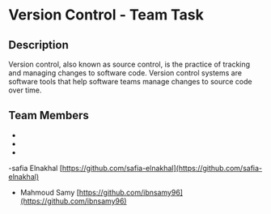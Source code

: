 # Version Control - Team Task

## Description

Version control, also known as source control, is the practice of tracking and managing changes to software code. Version control systems are software tools that help software teams manage changes to source code over time.

## Team Members

-
-
-
-safia Elnakhal [https://github.com/safia-elnakhal](https://github.com/safia-elnakhal)
- Mahmoud Samy [https://github.com/ibnsamy96](https://github.com/ibnsamy96)
